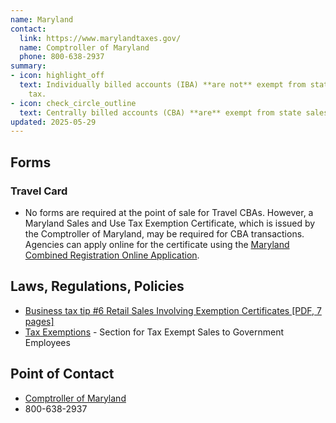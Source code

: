 ```yaml
---
name: Maryland
contact:
  link: https://www.marylandtaxes.gov/
  name: Comptroller of Maryland
  phone: 800-638-2937
summary:
- icon: highlight_off
  text: Individually billed accounts (IBA) **are not** exempt from state sales
    tax.
- icon: check_circle_outline
  text: Centrally billed accounts (CBA) **are** exempt from state sales tax.
updated: 2025-05-29
---
```

## Forms

### Travel Card
* No forms are required at the point of sale for Travel CBAs. However, a Maryland Sales and Use Tax Exemption Certificate, which is issued by the Comptroller of Maryland, may be required for CBA transactions. Agencies can apply online for the certificate using the [Maryland Combined Registration Online Application](https://interactive.marylandtaxes.gov/webapps/comptrollercra/entrance.asp).

## Laws, Regulations, Policies
* [Business tax tip #6 Retail Sales Involving Exemption Certificates [PDF, 7 pages]](https://www.marylandtaxes.gov/forms/Business_Tax_Tips/bustip6.pdf)
* [Tax Exemptions](https://www.marylandtaxes.gov/business/sales-use/tax-exemptions/) - Section for Tax Exempt Sales to Government Employees

## Point of Contact
- [Comptroller of Maryland](https://www.marylandtaxes.gov/)
- 800-638-2937
